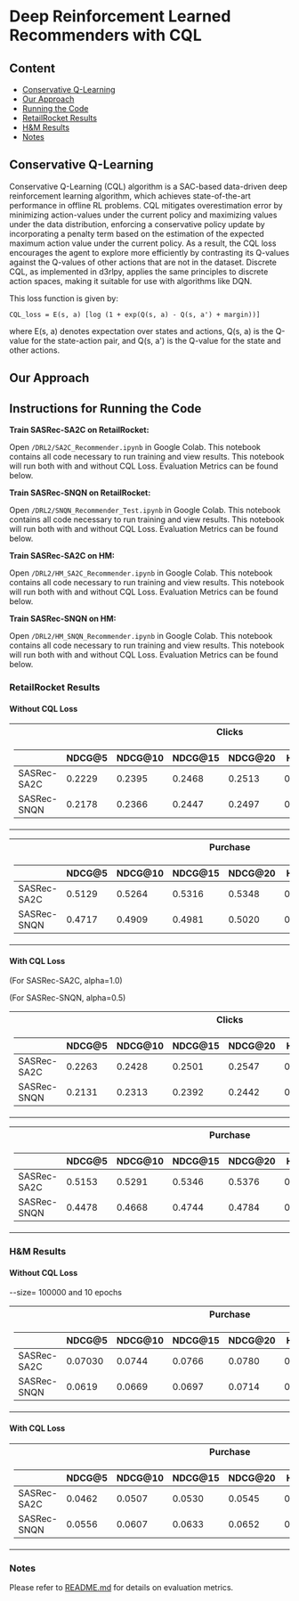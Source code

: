 # Deep Reinforcement Learned Recommenders with CQL
## Content
- [Conservative Q-Learning](#conservative-q-learning)
- [Our Approach](#our-approach)
- [Running the Code](#instructions-for-running-the-code)
- [RetailRocket Results](#retailrocket-results)
- [H&M Results](#hm-results)
- [Notes](#notes)

## Conservative Q-Learning
Conservative Q-Learning (CQL) algorithm is a SAC-based data-driven deep reinforcement learning algorithm, which achieves state-of-the-art performance in offline RL problems. CQL mitigates overestimation error by minimizing action-values under the current policy and maximizing values under the data distribution, enforcing a conservative policy update by incorporating a penalty term based on the estimation of the expected maximum action value under the current policy. As a result, the CQL loss encourages the agent to explore more efficiently by contrasting its Q-values against the Q-values of other actions that are not in the dataset. Discrete CQL, as implemented in d3rlpy, applies the same principles to discrete action spaces, making it suitable for use with algorithms like DQN.

This loss function is given by:

```
CQL_loss = E(s, a) [log (1 + exp(Q(s, a) - Q(s, a') + margin))]
```
where E(s, a) denotes expectation over states and actions, Q(s, a) is the Q-value for the state-action pair, and Q(s, a') is the Q-value for the state and other actions. 

## Our Approach


## Instructions for Running the Code

**Train SASRec-SA2C on RetailRocket:**

Open `/DRL2/SA2C_Recommender.ipynb` in Google Colab. This notebook contains all code necessary to run training and view results. This notebook will run both with and without CQL Loss. Evaluation Metrics can be found below.

**Train SASRec-SNQN on RetailRocket:**

Open `/DRL2/SNQN_Recommender_Test.ipynb` in Google Colab. This notebook contains all code necessary to run training and view results. This notebook will run both with and without CQL Loss. Evaluation Metrics can be found below.

**Train SASRec-SA2C on HM:**

Open `/DRL2/HM_SA2C_Recommender.ipynb` in Google Colab. This notebook contains all code necessary to run training and view results. This notebook will run both with and without CQL Loss. Evaluation Metrics can be found below.

**Train SASRec-SNQN on HM:**

Open `/DRL2/HM_SNQN_Recommender.ipynb` in Google Colab. This notebook contains all code necessary to run training and view results. This notebook will run both with and without CQL Loss. Evaluation Metrics can be found below.

### RetailRocket Results

#### Without CQL Loss

<table>
<tr><th> Clicks </th>
<tr><td>

|    |NDCG@5|NDCG@10|NDCG@15|NDCG@20|HR@5|HR@10|HR@15|HR@20|
|----|------|-------|-------|-------|----|-----|-----|-----|
|SASRec-SA2C|0.2229|0.2395|0.2468|0.2513|0.2833|0.3344|0.3622|0.3812
|SASRec-SNQN|0.2178|0.2366|0.2447|0.2497|0.2839|0.3415|0.3722|0.3931
</td></tr> </table>

<table>
<tr><th> Purchase </th>
<tr><td>

|    |NDCG@5|NDCG@10|NDCG@15|NDCG@20|HR@5|HR@10|HR@15|HR@20|
|----|------|-------|-------|--------|----|-----|-----|-----|
|SASRec-SA2C|0.5129|0.5264|0.5316|0.5348|0.5903|0.6318|0.6514|0.6648
|SASRec-SNQN|0.4717|0.4909|0.4981|0.5020|0.5710|0.6302|0.6572|0.6741
</td></tr> </table>

#### With CQL Loss 
(For SASRec-SA2C, alpha=1.0)

(For SASRec-SNQN, alpha=0.5)

<table>
<tr><th> Clicks </th>
<tr><td>

|    |NDCG@5|NDCG@10|NDCG@15|NDCG@20|HR@5|HR@10|HR@15|HR@20|
|----|------|-------|-------|--------|----|-----|-----|-----|
|SASRec-SA2C|0.2263|0.2428|0.2501|0.2547|0.2879|0.3386|0.3663|0.3857
|SASRec-SNQN|0.2131|0.2313|0.2392|0.2442|0.2793|0.3353|0.3653|0.3864
</td></tr> </table>

<table>
<tr><th> Purchase </th>
<tr><td>

|    |NDCG@5|NDCG@10|NDCG@15|NDCG@20|HR@5|HR@10|HR@15|HR@20|
|----|------|-------|-------|-------|----|-----|-----|-----|
|SASRec-SA2C|0.5153|0.5291|0.5346|0.5376|0.5961|0.6384|0.6593|0.6721
|SASRec-SNQN|0.4478|0.4668|0.4744|0.4784|0.5497|0.6081|0.6368|0.6536
</td></tr> </table>

### H&M Results

#### Without CQL Loss
--size= 100000 and 10 epochs
<table>
<tr><th> Purchase </th>
<tr><td>

|    |NDCG@5|NDCG@10|NDCG@15|NDCG@20|HR@5|HR@10|HR@15|HR@20|
|----|------|-------|-------|-------|----|-----|-----|-----|
|SASRec-SA2C|0.07030|0.0744|0.0766|0.0780|0.0863|0.0991|0.1073|0.1134
|SASRec-SNQN|0.0619|0.0669|0.0697|0.0714|0.0807|0.0962|0.1067|0.1138
</td></tr> </table>

#### With CQL Loss

<table>
<tr><th> Purchase </th>
<tr><td>

|    |NDCG@5|NDCG@10|NDCG@15|NDCG@20|HR@5|HR@10|HR@15|HR@20|
|----|------|-------|-------|-------|----|-----|-----|-----|
|SASRec-SA2C|0.0462|0.0507|0.0530|0.0545|0.0621|0.0759|0.0846|0.0910
|SASRec-SNQN|0.0556|0.0607|0.0633|0.0652|0.0730|0.0889|0.0987|0.1068
</td></tr> </table>

### Notes
Please refer to [README.md](https://github.com/szheng3/recommendation-system/blob/main/README.md) for details on evaluation metrics.
